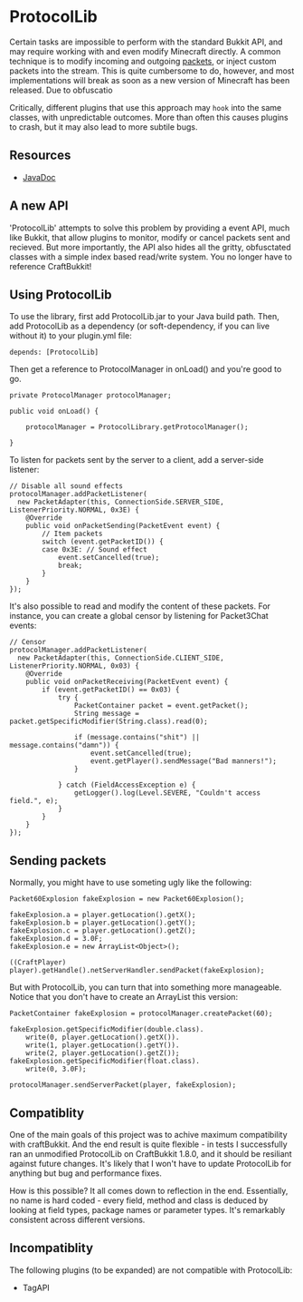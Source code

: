 ProtocolLib 
===========

Certain tasks are impossible to perform with the standard Bukkit API, and may require 
working with and even modify Minecraft directly. A common technique is to modify incoming 
and outgoing [packets](http://www.wiki.vg/Protocol), or inject custom packets into the
stream. This is quite cumbersome to do, however, and most implementations will break 
as soon as a new version of Minecraft has been released. Due to obfuscatio

Critically, different plugins that use this approach may `hook` into the same classes, 
with unpredictable outcomes. More than often this causes plugins to crash, but it may also 
lead to more subtile bugs.


Resources
--------

* [JavaDoc](http://aadnk.github.com/ProtocolLib/Javadoc/) 


A new API
---------

'ProtocolLib' attempts to solve this problem by providing a event API, much like Bukkit, 
that allow plugins to monitor, modify or cancel packets sent and recieved. But more importantly, 
the API also hides all the gritty, obfusctated classes with a simple index based read/write system. 
You no longer have to reference CraftBukkit!


Using ProtocolLib
-----------------

To use the library, first add ProtocolLib.jar to your Java build path. Then, add ProtocolLib
as a dependency (or soft-dependency, if you can live without it) to your plugin.yml file:

    depends: [ProtocolLib]

Then get a reference to ProtocolManager in onLoad() and you're good to go.

    private ProtocolManager protocolManager;
    
    public void onLoad() {
		
        protocolManager = ProtocolLibrary.getProtocolManager();

    }

To listen for packets sent by the server to a client, add a server-side listener:

    // Disable all sound effects
    protocolManager.addPacketListener(
      new PacketAdapter(this, ConnectionSide.SERVER_SIDE, ListenerPriority.NORMAL, 0x3E) {
        @Override
        public void onPacketSending(PacketEvent event) {
            // Item packets
            switch (event.getPacketID()) {
            case 0x3E: // Sound effect
                event.setCancelled(true);
                break;
            }
        }
    });


It's also possible to read and modify the content of these packets. For instance, you can create a global
censor by listening for Packet3Chat events:

    // Censor
    protocolManager.addPacketListener(
      new PacketAdapter(this, ConnectionSide.CLIENT_SIDE, ListenerPriority.NORMAL, 0x03) {
        @Override
        public void onPacketReceiving(PacketEvent event) {
            if (event.getPacketID() == 0x03) {
                try {
                    PacketContainer packet = event.getPacket();
                    String message = packet.getSpecificModifier(String.class).read(0);
                    
                    if (message.contains("shit") || message.contains("damn")) {
                        event.setCancelled(true);
                        event.getPlayer().sendMessage("Bad manners!");
                    }
                    		
                } catch (FieldAccessException e) {
                    getLogger().log(Level.SEVERE, "Couldn't access field.", e);
                }
            }
        }
    });


Sending packets
---------------

Normally, you might have to use someting ugly like the following:

    Packet60Explosion fakeExplosion = new Packet60Explosion();
    	
    fakeExplosion.a = player.getLocation().getX();
    fakeExplosion.b = player.getLocation().getY();
    fakeExplosion.c = player.getLocation().getZ();
    fakeExplosion.d = 3.0F;
    fakeExplosion.e = new ArrayList<Object>();

    ((CraftPlayer) player).getHandle().netServerHandler.sendPacket(fakeExplosion);

But with ProtocolLib, you can turn that into something more manageable. Notice that 
you don't have to create an ArrayList this version:

    PacketContainer fakeExplosion = protocolManager.createPacket(60);
    
    fakeExplosion.getSpecificModifier(double.class).
        write(0, player.getLocation().getX()).
        write(1, player.getLocation().getY()).
        write(2, player.getLocation().getZ());
    fakeExplosion.getSpecificModifier(float.class).
        write(0, 3.0F);
    
    protocolManager.sendServerPacket(player, fakeExplosion);


Compatiblity
------------

One of the main goals of this project was to achive maximum compatibility with craftBukkit. And the end
result is quite flexible - in tests I successfully ran an unmodified ProtocolLib on CraftBukkit 1.8.0, and
it should be resiliant against future changes. It's likely that I won't have to update ProtocolLib for
anything but bug and performance fixes. 

How is this possible? It all comes down to reflection in the end. Essentially, no name is hard coded - 
every field, method and class is deduced by looking at field types, package names or parameter
types. It's remarkably consistent across different versions.


Incompatiblity
--------------

The following plugins (to be expanded) are not compatible with ProtocolLib:

 * TagAPI